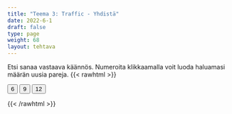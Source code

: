 ```yaml
---
title: "Teema 3: Traffic - Yhdistä"
date: 2022-6-1
draft: false
type: page
weight: 68
layout: tehtava
---
```

Etsi sanaa vastaava käännös. Numeroita klikkaamalla voit luoda haluamasi määrän uusia pareja.
{{< rawhtml >}}
<link rel="stylesheet" type="text/css" href="/css/yhdistely.css"/>
<div id="nappulat">
    <button id="kuusi">
    6
    </button>
    <button id="yhdeksän">
    9
    </button>
    <button id="kakstoista">
    12
    </button>
    </div>
<div id="tehtava" class="grid grid-cols-2">
 <div><ul id="terms"> </ul></div>
 <div><ul id="defs"> </ul></div>

</div>

<script> 
 
 //Execute a JavaScript immediately after a page has been loaded
window.onload = function() {

  //Data for terms and definitions. This can be stored in a separate .js file, in a JSON file or here in the main file
   var data = {
    terms: [{
        
         index: 0, text: 'freight train'
    }, { index: 1, text: 'high-speed rail'
    }, { index: 2, text: 'lorry (BrE), truck (AmE)'
    }, { index: 3, text: 'regional / commuter / local train'
    }, { index: 4, text: 'tram'
    }, { index: 5, text: 'underground (BrE), subway (AmE)'
    }, { index: 6, text: 'vehicle'
    }, { index: 7, text: 'biker'
    }, { index: 8, text: 'co-driver'
    }, { index: 9, text: 'commuter'
    }, { index: 10, text: 'cyclist'
    }, { index: 11, text: 'motorist'
    }, { index: 12, text: 'passenger'
    }, { index: 13, text: 'pedestrian'
    }, { index: 14, text: 'traffic warden'
    }, { index: 15, text: 'accelerate'
    }, { index: 16, text: 'annual inspection, vehicle safety inspection, MOT (Ministry of Safety test)'
    }, { index: 17, text: 'annual vehicle tax'
    }, { index: 18, text: 'aviation'
    }, { index: 19, text: 'breathalyzer test'
    }, { index: 20, text: 'built-up area'
    }, { index: 21, text: 'bypass'
    }, { index: 22, text: 'car park (BrE), parking lot (AmE)'
    }, { index: 23, text: 'carpool'
    }, { index: 24, text: 'collision, crash'
    }, { index: 25, text: 'curb'
    }, { index: 26, text: 'cycling lane'
    }, { index: 27, text: 'detour, diversion'
    }, { index: 28, text: 'driving licence (BrE), driver’s license (AmE)'
    }, { index: 29, text: 'driving school'
    }, { index: 30, text: 'fast lane'
    }, { index: 31, text: 'fine, ticket'
    }, { index: 32, text: 'freight, cargo'
    }, { index: 33, text: 'gas station (AmE), service station (BrE)'
    }, { index: 34, text: 'head-on collision'
    }, { index: 35, text: 'highway'
    }, { index: 36, text: 'insurance'
    }, { index: 37, text: 'interchange'
    }, { index: 38, text: 'intersection, junction, crossroads'
    }, { index: 39, text: 'lane'
    }, { index: 40, text: 'lay-by (BrE), rest stop (AmE)'
    }, { index: 41, text: 'motorway (BrE), freeway (AmE), interstate (AmE)'
    }, { index: 42, text: 'one-way traffic'
    }, { index: 43, text: 'overtake (BrE), pass (AmE)'
    }, { index: 44, text: 'parallel parking'
    }, { index: 45, text: 'park'
    }, { index: 46, text: 'parking meter, parking app'
    }, { index: 47, text: 'parking space'
    }, { index: 48, text: 'pavement (BrE), sidewalk (AmE)'
    }, { index: 49, text: 'paving'
    }, { index: 50, text: 'pedestrian crossing (BrE), zebra crossing (BrE), crosswalk (AmE)'
    }, { index: 51, text: 'pile-up'
    }, { index: 52, text: 'public transport'
    }, { index: 53, text: 'rail, track'
    }, { index: 54, text: 'ramp, exit'
    }, { index: 55, text: 'reduce speed'
    }, { index: 56, text: 'refuel, fill the tank'
    }, { index: 57, text: 'right-of-way'
    }, { index: 58, text: 'ring road'
    }, { index: 59, text: 'road rage'
    }, { index: 60, text: 'road safety'
    }, { index: 61, text: 'roadworks'
    }, { index: 62, text: 'roundabout (BrE), traffic circle (AmE)'
    }, { index: 63, text: 'route'
    }, { index: 64, text: 'rush hour'
    }, { index: 65, text: 'shotgun'
    }, { index: 66, text: '(hard) shoulder'
    }, { index: 67, text: 'speed camera'
    }, { index: 68, text: 'speed limit'
    }, { index: 69, text: 'speed trap, radar'
    }, { index: 70, text: 'speeding'
    }, { index: 71, text: 'subway (BrE), underpass (AmE)'
    }, { index: 72, text: 'tailgating'
    }, { index: 73, text: 'toll, charge'
    }, { index: 74, text: 'traffic island'
    }, { index: 75, text: 'traffic jam, congestion'
    }, { index: 76, text: 'traffic regulation, rule of the road'
    }, { index: 77, text: 'traffic violation'

},

    ],
    definitions: [{
         index: 0, text: 'tavarajuna'
    }, { index: 1, text: 'luotijuna'
    }, { index: 2, text: 'rekka'
    }, { index: 3, text: 'taajamajuna'
    }, { index: 4, text: 'raitiovaunu'
    }, { index: 5, text: 'metro'
    }, { index: 6, text: 'ajoneuvo'
    }, { index: 7, text: 'moottoripyöräilijä, polkupyöräilijä'
    }, { index: 8, text: 'apukuski'
    }, { index: 9, text: 'työmatkalainen'
    }, { index: 10, text: 'pyöräilijä'
    }, { index: 11, text: 'moottoriajoneuvolla kulkeva'
    }, { index: 12, text: 'matkustaja'
    }, { index: 13, text: 'jalankulkija'
    }, { index: 14, text: 'pysäköinninvalvoja'
    }, { index: 15, text: 'kiihdyttää'
    }, { index: 16, text: 'katsastus'
    }, { index: 17, text: 'autovero'
    }, { index: 18, text: 'ilmailu'
    }, { index: 19, text: 'puhalluskoe'
    }, { index: 20, text: 'taajama'
    }, { index: 21, text: 'ohitustie'
    }, { index: 22, text: 'parkkipaikka'
    }, { index: 23, text: 'kimppakyyti'
    }, { index: 24, text: 'kolari'
    }, { index: 25, text: 'kadun reunakivi'
    }, { index: 26, text: 'pyörätie'
    }, { index: 27, text: 'kiertotie'
    }, { index: 28, text: 'ajokortti'
    }, { index: 29, text: 'autokoulu'
    }, { index: 30, text: 'ohituskaista'
    }, { index: 31, text: 'sakko'
    }, { index: 32, text: 'rahti'
    }, { index: 33, text: 'huoltoasema'
    }, { index: 34, text: 'nokkakolari'
    }, { index: 35, text: 'valtatie, päätie'
    }, { index: 36, text: 'vakuutus'
    }, { index: 37, text: 'eritasoliittymä'
    }, { index: 38, text: 'risteys'
    }, { index: 39, text: 'kaista'
    }, { index: 40, text: 'levähdyspaikka'
    }, { index: 41, text: 'moottoritie'
    }, { index: 42, text: 'yksisuuntainen liikenne'
    }, { index: 43, text: 'ohittaa'
    }, { index: 44, text: 'taskupysäköinti'
    }, { index: 45, text: 'pysäköidä'
    }, { index: 46, text: 'pysäköintimittari, pysäköintisovellus'
    }, { index: 47, text: 'pysäköintiruutu'
    }, { index: 48, text: 'jalkakäytävä'
    }, { index: 49, text: 'katukiveys, päällyste'
    }, { index: 50, text: 'suojatie'
    }, { index: 51, text: 'ketjukolari'
    }, { index: 52, text: 'julkinen liikenne'
    }, { index: 53, text: 'raide'
    }, { index: 54, text: 'ramppi'
    }, { index: 55, text: 'hidastaa, vähentää nopeutta'
    }, { index: 56, text: 'tankata'
    }, { index: 57, text: 'etuajo-oikeus'
    }, { index: 58, text: 'kehätie'
    }, { index: 59, text: 'rattiraivo'
    }, { index: 60, text: 'liikenneturvallisuus'
    }, { index: 61, text: 'tietyö'
    }, { index: 62, text: 'kiertoliittymä, liikenneympyrä'
    }, { index: 63, text: 'reitti'
    }, { index: 64, text: 'ruuhka-aika'
    }, { index: 65, text: 'apukuskin paikka'
    }, { index: 66, text: 'piennar'
    }, { index: 67, text: 'nopeudenvalvontakamera'
    }, { index: 68, text: 'nopeusrajoitus'
    }, { index: 69, text: 'tutka'
    }, { index: 70, text: 'ylinopeus'
    }, { index: 71, text: 'alikulkutunneli'
    }, { index: 72, text: 'puskurissa roikkuminen'
    }, { index: 73, text: 'maksu'
    }, { index: 74, text: 'keskikoroke'
    }, { index: 75, text: 'ruuhka'
    }, { index: 76, text: 'liikennesääntö'
    }, { index: 77, text: 'liikennerikkomus'
},

    ],
    //this creates matches for indexes. This is a sort of an Answer Sheet
    pairs: {
      0: 0,
      1: 1,
      2: 2,
      3: 3,
      4: 4,
      5: 5,
      6: 6,
      7: 7,
      8: 8,
      9: 9,
      10: 10,
      11: 11,
      12: 12,
      13: 13,
      14: 14,
      15: 15,
      16: 16,
      17: 17,
      18: 18,
      19: 19,
      20: 20,
      21: 21,
      22: 22,
      23: 23,
      24: 24,
      25: 25,
      26: 26,
      27: 27,
      28: 28,
      29: 29,
      30: 30,
      31: 31,
      32: 32,
      33: 33,
      34: 34,
      35: 35,
      36: 36,
      37: 37,
      38: 38,
      39: 39,
      40: 40,
      41: 41,
      42: 42,
      43: 43,
      44: 44,
      45: 45,
      46: 46,
      47: 47,
      48: 48,
      49: 49,
      50: 50,
      51: 51,
      52: 52,
      53: 53,
      54: 54,
      55: 55,
      56: 56,
      57: 57,
      58: 58,
      59: 59,
      60: 60,
      61: 61,
      62: 62,
      63: 63,
      64: 64,
      65: 65,
      66: 66,
      67: 67,
      68: 68,
      69: 69,
      70: 70,
      71: 71,
      72: 72,
      73: 73,
      74: 74,
      75: 75,
      76: 76,
      77: 77,
    }
  };
    
for (var a=[],i=0;i<78;++i) a[i]=i;

function shufflee(array) {
  var tmp, current, top = array.length;
  if(top) while(--top) {
    current = Math.floor(Math.random() * (top + 1));
    tmp = array[current];
    array[current] = array[top];
    array[top] = tmp;
  }
  return array;
}

a = shufflee(a);
  

  var selectedTerm = null, //to make sure none is selected onload
    selectedDef = null,
    termsContainer = document.querySelector("#terms"), //list of terms
    defsContainer = document.querySelector("#defs"); //list of definitions

  //This function takes two arguments, that is one term and one def to compare if they match. It returns True or False after compairing values of the "pairs" object property.     
  function isMatch(termIndex, defIndex) {
    return data.pairs[termIndex] === defIndex;
  }

  //This function adds HTML elements and content to the specified container (UL).
  function createListHTML(list, container) {
    container.innerHTML = ""; //first, clean up any existing LI elements
    for (var i = 0; i < 78; i++) {
      container.innerHTML = container.innerHTML + "<li data-index='" + list[i]["index"] + "'>" + "<span>" + list[i]["text"] + "</span>" + "</li>";

    }
  }

function addCSS(css){
  var elem=document.createElement('style');
  if(elem.styleSheet && !elem.sheet)elem.styleSheet.cssText=css;
  else elem.appendChild(document.createTextNode(css));
  document.getElementsByTagName('head')[0].appendChild(elem); 
}

  createListHTML(data.terms, termsContainer);
  createListHTML(data.definitions, defsContainer);

  //listen for a "click" event on a list of Terms and store the clicked object in the target object
  termsContainer.addEventListener("click", function(e) {
    var target = e.target.parentNode;
    if (target.className === "score")
      return;
    var termIndex = Number(target.getAttribute("data-index"));
    //the condition is that only one LI can be selected
    if (selectedTerm !== null && selectedTerm !== termIndex) {
      termsContainer.querySelector("li[data-index='" + selectedTerm + "']").removeAttribute("data-selected");
    }

    //deletion of the decoration
    if (target.hasAttribute("data-selected")) {
      target.removeAttribute("data-selected");
      selectedTerm = null;
    }
    //selecting on click	
    else {
      target.setAttribute("data-selected", true);
      selectedTerm = termIndex;
    }

    if (selectedTerm !== null && selectedDef !== null) {
      var term = document.querySelector("#terms [data-index='" + selectedTerm + "']");
      var def = document.querySelector("#defs [data-index='" + selectedDef + "']");
      if (isMatch(selectedTerm, selectedDef)) {
				term.className = "score";
        def.className = "score";
  			numero++;
   			term.style.order = (numero);
   			def.style.order = (numero);
            }
      selectedTerm = null;
      selectedDef = null;
      term.removeAttribute("data-selected");
      def.removeAttribute("data-selected");
			    }
  })

  defsContainer.addEventListener("click", function(e) {
    var target = e.target.parentNode;
    if (target.className === "score")
      return;
    var defIndex = Number(target.getAttribute("data-index"));
    var defText = Number(target.getAttribute("data-index"))

    if (selectedDef !== null && selectedDef !== defIndex) {
      defsContainer.querySelector("li[data-index='" + selectedDef + "']").removeAttribute("data-selected");
    }

    if (target.hasAttribute("data-selected"))
      target.removeAttribute("data-selected");
    else
      target.setAttribute("data-selected", true);
    selectedDef = Number(target.getAttribute("data-index"));
    if (selectedTerm !== null && selectedDef !== null) {
      //var term = document.querySelector("#terms [data-index='"+selectedTerm+"']");
      var term = termsContainer.querySelector("[data-index='" + selectedTerm + "']");
      //var def = document.querySelector("#defs [data-index='"+selectedDef+"']");
      var def = defsContainer.querySelector("[data-index='" + selectedDef + "']");
      if (isMatch(selectedTerm, selectedDef)) {
				term.className = "score";
        def.className = "score";
  			numero++;
   			term.style.order = (numero);
   			def.style.order = (numero);
       }
      
      selectedTerm = null; //poista napautusten valinta
      selectedDef = null; //poista napautusten valinta
      term.removeAttribute("data-selected");
      def.removeAttribute("data-selected");
    }
  })

  function shuffle() {
    randomSort(data.terms)
    randomSort(data.definitions)
    createListHTML(data.terms, termsContainer)
    createListHTML(data.definitions, defsContainer)
    addCSS("div#tehtava li[data-index]{display: none;}")
    addCSS("div#tehtava li[data-index='" + a[0] + "']{display: flex;}")
		addCSS("div#tehtava li[data-index='" + a[1] + "']{display: flex;}")
    addCSS("div#tehtava li[data-index='" + a[2] + "']{display: flex;}")
    addCSS("div#tehtava li[data-index='" + a[3] + "']{display: flex;}")
    addCSS("div#tehtava li[data-index='" + a[4] + "']{display: flex;}")
    addCSS("div#tehtava li[data-index='" + a[5] + "']{display: flex;}")
  }
  
    function shuffle9() {
    randomSort(data.terms)
    randomSort(data.definitions)
    createListHTML(data.terms, termsContainer)
    createListHTML(data.definitions, defsContainer)
		addCSS("div#tehtava li[data-index]{display: none;}")
    addCSS("div#tehtava li[data-index='" + a[0] + "']{display: flex;}")
		addCSS("div#tehtava li[data-index='" + a[1] + "']{display: flex;}")
    addCSS("div#tehtava li[data-index='" + a[2] + "']{display: flex;}")
    addCSS("div#tehtava li[data-index='" + a[3] + "']{display: flex;}")
    addCSS("div#tehtava li[data-index='" + a[4] + "']{display: flex;}")
    addCSS("div#tehtava li[data-index='" + a[5] + "']{display: flex;}")
    addCSS("div#tehtava li[data-index='" + a[6] + "']{display: flex;}")
    addCSS("div#tehtava li[data-index='" + a[7] + "']{display: flex;}")
    addCSS("div#tehtava li[data-index='" + a[8] + "']{display: flex;}")
  }
  
      function shuffle12() {
    randomSort(data.terms)
    randomSort(data.definitions)
    createListHTML(data.terms, termsContainer)
    createListHTML(data.definitions, defsContainer)
addCSS("div#tehtava li[data-index]{display: none;}")
    addCSS("div#tehtava li[data-index='" + a[0] + "']{display: flex;}")
		addCSS("div#tehtava li[data-index='" + a[1] + "']{display: flex;}")
    addCSS("div#tehtava li[data-index='" + a[2] + "']{display: flex;}")
    addCSS("div#tehtava li[data-index='" + a[3] + "']{display: flex;}")
    addCSS("div#tehtava li[data-index='" + a[4] + "']{display: flex;}")
    addCSS("div#tehtava li[data-index='" + a[5] + "']{display: flex;}")
    addCSS("div#tehtava li[data-index='" + a[6] + "']{display: flex;}")
    addCSS("div#tehtava li[data-index='" + a[7] + "']{display: flex;}")
    addCSS("div#tehtava li[data-index='" + a[8] + "']{display: flex;}")
    addCSS("div#tehtava li[data-index='" + a[9] + "']{display: flex;}")
		addCSS("div#tehtava li[data-index='" + a[10] + "']{display: flex;}")
    addCSS("div#tehtava li[data-index='" + a[11] + "']{display: flex;}")
    addCSS("div#tehtava li[data-index='" + a[12] + "']{display: flex;}")
  }
  
  
  function randomSort(array) {
    var currentIndex = array.length,
      temporaryValue, randomIndex;

    // While there remain elements to shuffle...

    while (currentIndex !== 0) {

      // Pick a remaining element...
      randomIndex = Math.floor(Math.random() * currentIndex);
      currentIndex -= 1;

      // And swap it with the current element. SWAP
      temporaryValue = array[currentIndex];
      array[currentIndex] = array[randomIndex];
      array[randomIndex] = temporaryValue;
    }

    return array;
  }

  shuffle(); 
  
  document.getElementById("kuusi").addEventListener("click", function() {
        shuffle();
        a = shufflee(a);
      }   
       )
  document.getElementById("yhdeksän").addEventListener("click", function() {
        shuffle9();
        a = shufflee(a);
      }   
       )
  document.getElementById("kakstoista").addEventListener("click", function() {
        shuffle12();
        a = shufflee(a);
      }   
       )
       
  }

var numero = 0;

</script>
{{< /rawhtml >}}